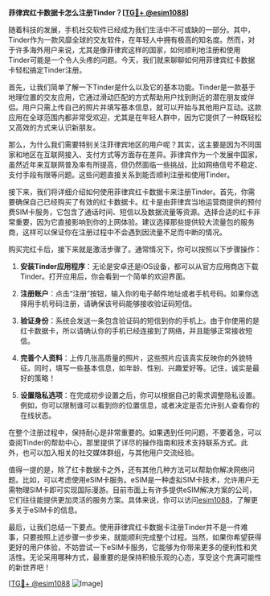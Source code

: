 **菲律宾红卡数据卡怎么注册Tinder？[[TG💪+ @esim1088](https://t.me/s/esim1088)]**

随着科技的发展，手机社交软件已经成为我们生活中不可或缺的一部分。其中，Tinder作为一款风靡全球的交友软件，在年轻人中拥有极高的知名度。然而，对于许多海外用户来说，尤其是像菲律宾这样的国家，如何顺利地注册和使用Tinder可能是一个令人头疼的问题。今天，我们就来聊聊如何用菲律宾红卡数据卡轻松搞定Tinder注册。

首先，让我们简单了解一下Tinder是什么以及它的基本功能。Tinder是一款基于地理位置的交友应用，它通过滑动匹配的方式帮助用户找到附近的潜在朋友或伴侣。用户只需上传自己的照片并填写基本信息，就可以开始与其他用户互动。这款应用在全球范围内都非常受欢迎，尤其是在年轻人群中，因为它提供了一种既轻松又高效的方式来认识新朋友。

那么，为什么我们需要特别关注菲律宾地区的用户呢？其实，这主要是因为不同国家和地区在互联网接入、支付方式等方面存在差异。菲律宾作为一个发展中国家，虽然近年来互联网普及率有所提高，但仍然面临一些挑战，比如网络信号不稳定、支付手段有限等问题。这些问题直接关系到能否顺利注册和使用Tinder。

接下来，我们将详细介绍如何使用菲律宾红卡数据卡来注册Tinder。首先，你需要确保自己已经购买了有效的红卡数据卡。红卡是由菲律宾当地运营商提供的预付费SIM卡服务，它包含了通话时间、短信以及数据流量等资源。选择合适的红卡非常重要，因为它直接影响到你的上网体验。建议选择那些提供较大流量包的服务商，这样可以保证你在注册过程中不会遇到因流量不足而中断的情况。

购买完红卡后，接下来就是激活步骤了。通常情况下，你可以按照以下步骤操作：

1. **安装Tinder应用程序**：无论是安卓还是iOS设备，都可以从官方应用商店下载Tinder。打开应用后，你会看到一个简单的欢迎界面。
   
2. **注册账户**：点击“注册”按钮，输入你的电子邮件地址或者手机号码。如果你选择用手机号码注册，请确保该号码能够接收验证码短信。

3. **验证身份**：系统会发送一条包含验证码的短信到你的手机上。由于你使用的是红卡数据卡，所以请确认你的手机已经连接到了网络，并且能够正常接收短信。

4. **完善个人资料**：上传几张高质量的照片，这些照片应该真实反映你的外貌特征。同时，填写一些基本信息，如年龄、性别、兴趣爱好等。记住，诚实是最好的策略！

5. **设置隐私选项**：在完成初步设置之后，你可以根据自己的需求调整隐私设置。例如，你可以限制谁可以看到你的位置信息，或者决定是否允许别人查看你的在线状态。

在整个注册过程中，保持耐心是非常重要的。如果遇到任何问题，不要着急，可以查阅Tinder的帮助中心，那里提供了详尽的操作指南和技术支持联系方式。此外，也可以加入相关的社交媒体群组，与其他用户交流经验。

值得一提的是，除了红卡数据卡之外，还有其他几种方法可以帮助你解决网络问题。比如，可以考虑使用eSIM卡服务。eSIM是一种虚拟SIM卡技术，允许用户无需物理SIM卡即可实现国际漫游。目前市面上有许多提供eSIM解决方案的公司，它们往往能提供更加灵活的服务方案。具体来说，你可以访问[esim1088](https://t.me/s/esim1088)，了解更多关于eSIM卡的信息。

最后，让我们总结一下要点。使用菲律宾红卡数据卡注册Tinder并不是一件难事，只要按照上述步骤一步步来，就能顺利完成整个过程。当然，如果你希望获得更好的用户体验，不妨尝试一下eSIM卡服务，它能够为你带来更多的便利性和灵活性。无论采用哪种方式，最重要的是保持积极乐观的心态，享受这个充满可能性的新世界吧！

[[TG💪+ @esim1088](https://t.me/s/esim1088) ![Image](https://i.postimg.cc/4NQfJmqS/Snipaste-2025-05-13-00-14-12.png)]